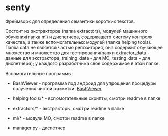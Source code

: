 # senty

Фреймворк для определения семантики коротких текстов.

Состоит из экстракторов (папка extractors), модулей машинного обучения(папка ml) и диспетчера, содержащего систему контроля качества, а также вспомогательных модулей (папка helping tools). Папка data не является частью репозитория, она содержит обучающее множество и множество для тестирования(папки extractor_data - данные для экстрактора, training_data - для МО, testing_data - для диспетчера); у каждого разработчика своё содержимое в этой папке. 

Вспомогательные программы:

* BashViewer - программа под андроид для упрощения процедуры получения чистой разметки: [BashViewer](https://github.com/andrey9594/bash-viewer)

* helping tools/* - вспомогательные скрипты, смотри readme в папке

* extractors/* - экстракторы, смотри readme в папке

* ml/* - модули МО, смотри readme в папке

* manager.py - диспетчер

